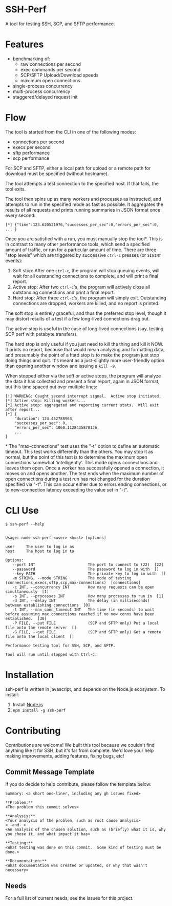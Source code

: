 <!---
 ssh-perf: An SSH2 performance testing tool
 Copyright (C) 2015  F5 Networks
 
 This program is free software; you can redistribute it and/or
 modify it under the terms of the GNU General Public License
 as published by the Free Software Foundation; either version 2
 of the License, or (at your option) any later version.
 
 This program is distributed in the hope that it will be useful,
 but WITHOUT ANY WARRANTY; without even the implied warranty of
 MERCHANTABILITY or FITNESS FOR A PARTICULAR PURPOSE.  See the
 GNU General Public License for more details.
 
 You should have received a copy of the GNU General Public License
 along with this program; if not, write to the Free Software
 Foundation, Inc., 51 Franklin Street, Fifth Floor, Boston, MA  02110-1301, USA.

-->

# SSH-Perf

A tool for testing SSH, SCP, and SFTP performance.

# Features

* benchmarking of:
    * raw connections per second
    * exec commands per second
    * SCP/SFTP Upload/Download speeds
    * maximum open connections
* single-process concurrency
* multi-process concurrency
* staggered/delayed request init

# Flow

The tool is started from the CLI in one of the following modes:
* connections per second
* execs per second
* sftp performance
* scp performance

For SCP and SFTP, either a local path for upload or a remote path for download must be specified (without hostname).

The tool attempts a test connection to the specified host.  If that fails, the tool exits.

The tool then spins up as many workers and processes as instructed, and attempts to run in the specified mode
as fast as possible.  It aggregates the results of all requests and prints running summaries in JSON format
once every second:

```
[*] {"time":123.620521976,"successes_per_sec":0,"errors_per_sec":0, ... }
```

Once you are satisfied with a run, you must manually stop the tool\*.  This is in contrast to many other
performance tools, which send a specified amount of traffic, or run for a particular amount of time.  There are
three "stop levels" which are triggered by successive `ctrl-c` presses (or `SIGINT` events):
1. Soft stop:  After one `ctrl-c`, the program will stop queuing events, will wait for all outstanding connections to complete, and will print a final report.
1. Active stop:  After two `ctrl-c`'s, the program will actively close all outstanding connections and print a final report.
1. Hard stop:  After three `ctrl-c`'s, the program will simply exit.  Outstanding connections are dropped, workers are killed, and no report is printed.

The soft stop is entirely graceful, and thus the preferred stop level, though it may distort results of a test if a few long-lived connections drag out.

The active stop is useful in the case of long-lived connections (say, testing SCP perf with petabyte transfers).

The hard stop is only useful if you just need to kill the thing and kill it NOW.  It prints no report, because that would mean analyzing and formatting data,
and presumably the point of a hard stop is to make the program just stop doing things and quit.  It's meant as a just-slightly more user-friendly option than
opening another window and issuing a `kill -9`.

When stopped either via the soft or active stops, the program will analyze the data it has collected and present a final report, again in JSON format, but this time
spaced out over multiple lines:

```
[!] WARNING: Caught second interrupt signal.  Active stop initiated.
[*] Active stop: Killing workers...
[*] Active stop: aggregated and reporting current stats.  Will exit after report...
[*] {
    "duration": 124.452788963,
    "successes_per_sec": 0,
    "errors_per_sec": 1060.1128435878136,
    ...
}
```

\* The "max-connections" test uses the "-t" option to define an automatic timeout.  This test works differently than the others.  You may stop it as normal,
but the point of this test is to determine the maximum open connections somewhat 'intelligently'.  This mode opens connections and leaves them open.  Once a
worker has successfully opened a connection, it moves on and opens another.  The test ends when the maximum number of open connections during a test run has
not changed for the duration specified via "-t".  This can occur either due to errors ending connections, or to new-connection latency exceeding the value set
in "-t".

# CLI Use

```
$ ssh-perf --help
```

```

Usage: node ssh-perf <user> <host> [options]

user     The user to log in as
host     The host to log in to

Options:
   --port INT                       The port to connect to (22)  [22]
   --password                       The password to log in with  []
   --key PATH                       The private key to log in with  []
   -m STRING, --mode STRING         The mode of testing (connections,execs,sftp,scp,max-connections)  [connections]
   -c INT, --concurrency INT        How many requests can be open simultaneously  [1]
   -p INT, --processes INT          How many processes to run in  [1]
   -d INT, --delay INT              The delay (in milliseconds) between establishing connections  [0]
   -t INT, --max_conn_timeout INT   The time (in seconds) to wait before assuming max connections reached if no new conns have been established.  [30]
   -P FILE, --put FILE              (SCP and SFTP only) Put a local file onto the remote server  []
   -G FILE, --get FILE              (SCP and SFTP only) Get a remote file onto the local client  []

Performance testing tool for SSH, SCP, and SFTP.

Tool will run until stopped with Ctrl-C.

```

# Installation
ssh-perf is written in javascript, and depends on the Node.js ecosystem.  To install:
1. Install [Node.js](https://nodejs.org/download/)
1. `npm install -g ssh-perf`

# Contributing
Contributions are welcome!  We built this tool because we couldn't find anything like it for SSH, but it's far
from complete.  We'd love your help making improvements, adding features, fixing bugs, etc!

## Commit Message Template
If you do decide to help contribute, please follow the template below:

```
Summary: <a short one-liner, including any gh issues fixed>

**Problem:**
<The problem this commit solves>

**Analysis:**
<Your analysis of the problem, such as root cause analysis>
< -and- >
<An analysis of the chosen solution, such as (briefly) what it is, why you chose it, and what impact it has>

**Testing:**
<What testing was done on this commit.  Some kind of testing must be done.>

**Documentation:**
<What documentation was created or updated, or why that wasn't necessary>
```

## Needs

For a full list of current needs, see the issues for this project.

